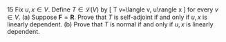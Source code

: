 15 Fix $u, x \in V$. Define $T \in \mathcal{L}(V)$ by
\[
T v=\langle v, u\rangle x
\]
for every $v \in V$.
(a) Suppose $\mathbf{F}=\mathbf{R}$. Prove that $T$ is self-adjoint if and only if $u, x$ is linearly dependent.
(b) Prove that $T$ is normal if and only if $u, x$ is linearly dependent.
